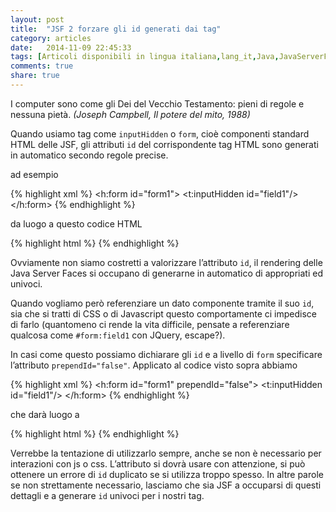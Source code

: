 ```yaml
---
layout: post
title:  "JSF 2 forzare gli id generati dai tag"
category: articles
date:   2014-11-09 22:45:33
tags: [Articoli disponibili in lingua italiana,lang_it,Java,JavaServerFaces,JSF2]
comments: true
share: true
---
```

I computer sono come gli Dei del Vecchio Testamento: pieni di regole e nessuna pietà. *(Joseph Campbell, Il potere del mito, 1988)*

Quando usiamo tag come `inputHidden` o `form`, cioè componenti standard HTML delle JSF, gli attributi `id` del corrispondente 
tag HTML sono generati in automatico secondo regole precise.

ad esempio

{% highlight xml %}
<h:form id="form1">
   <t:inputHidden id="field1"/>
</h:form>
{% endhighlight %}

da luogo a questo codice HTML

{% highlight html %}
<input type="hidden" name="form:field1"/>
{% endhighlight %}

Ovviamente non siamo costretti a valorizzare l’attributo `id`, il rendering delle Java Server Faces si occupano di generarne in automatico di appropriati ed univoci.

Quando vogliamo però referenziare un dato componente tramite il suo `id`, sia che si tratti di CSS o di Javascript questo comportamente ci impedisce di farlo (quantomeno ci rende la vita difficile, pensate a referenziare qualcosa come `#form:field1` con JQuery, escape?).

In casi come questo possiamo dichiarare gli `id` e a livello di `form` specificare l’attributo `prependId="false"`. Applicato al codice visto sopra abbiamo

{% highlight xml %}
<h:form id="form1" prependId="false">
   <t:inputHidden id="field1"/>
</h:form>
{% endhighlight %}

che darà luogo a 

{% highlight html %}
<input type="hidden" name="field1"/>
{% endhighlight %}


Verrebbe la tentazione di utilizzarlo sempre, anche se non è necessario per interazioni con js o css. L’attributo si dovrà usare con attenzione, si può ottenere un errore di `id` duplicato se si utilizza troppo spesso. In altre parole se non strettamente necessario, lasciamo che sia JSF a occuparsi di questi dettagli e a generare `id` univoci per i nostri tag.
